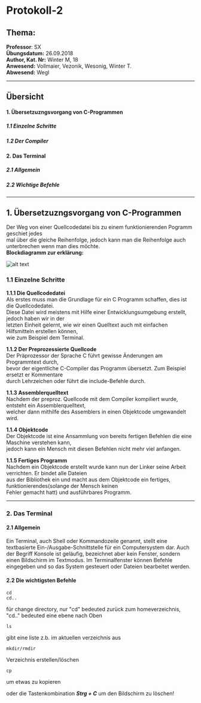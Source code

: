 
# Protokoll-2  
## Thema:  
**Professor**: SX    
**Übungsdatum:** 26.09.2018   
**Author, Kat. Nr:** Winter M, 18  
**Anwesend:** Vollmaier, Vezonik, Wesonig, Winter T.   
**Abwesend:** Wegl
- - -  
## Übersicht  
#### 1. Übersetzuzngsvorgang von C-Programmen  
##### 1.1 Einzelne Schritte
##### 1.2 Der Compiler
#### 2. Das Terminal
##### 2.1 Allgemein
##### 2.2 Wichtige Befehle
_ _ _
  
## 1. Übersetzuzngsvorgang von C-Programmen  
Der Weg von einer Quellcodedatei bis zu einem funktionierenden Pogramm geschiet jedes  
mal über die gleiche Reihenfolge, jedoch kann man die Reihenfolge auch unterbrechen wenn man dies möchte.  
**Blockdiagramm zur erklärung:**  

![alt text](https://www.bilder-upload.eu/thumb/c8841e-1538417759.jpg)  
### 1.1  Einzelne Schritte  
 **1.1.1 Die Quellcodedatei**  
 Als erstes muss man die Grundlage für ein C Programm schaffen, dies ist die Quellcodedatei.  
 Diese Datei wird meistens mit Hilfe einer Entwicklungsumgebung erstellt, jedoch haben wir in der  
 letzten Einheit gelernt, wie wir einen Quelltext auch mit einfachen Hilfsmitteln erstellen können,  
 wie zum Beispiel dem Terminal.  
   
   **1.1.2 Der Preprozessierte Quellcode**  
   Der Präprozessor der Sprache C führt gewisse Änderungen am Programmtext durch,  
   bevor der eigentliche C-Compiler das Programm übersetzt. Zum Beispiel ersetzt er Kommentare  
   durch Lehrzeichen oder führt die include-Befehle durch.  
     
   **1.1.3 Assemblerquelltext**  
   Nachdem der preproz. Quellcode mit dem Compiler kompiliert wurde, entsteht ein Assemblerquelltext,  
   welcher dann mithilfe des Assemblers in einen Objektcode umgewandelt wird.  
     
   **1.1.4 Objektcode**  
   Der Objektcode ist eine Ansammlung von bereits fertigen Befehlen die eine Maschine verstehen kann,  
   jedoch kann ein Mensch mit diesen Befehlen nicht mehr viel anfangen.  
     
   **1.1.5 Fertiges Programm**  
   Nachdem ein Objektcode erstellt wurde kann nun der Linker seine Arbeit verrichten. Er bindet alle Dateien  
   aus der Bibliothek ein und macht aus dem Objektcode ein fertiges, funktionierendes(solange der Mensch keinen   
   Fehler gemacht hatt) und ausführbares Programm.  
   
  - - -
### 2. Das Terminal  
#### 2.1 Allgemein  
Ein Terminal, auch Shell oder Kommandozeile genannt, stellt eine textbasierte Ein-/Ausgabe-Schnittstelle für ein Computersystem dar. Auch der Begriff Konsole ist geläufig, bezeichnet aber kein Fenster, sondern einen Bildschirm im Textmodus. Im Terminalfenster können Befehle eingegeben und so das System gesteuert oder Dateien bearbeitet werden.

#### 2.2 Die wichtigsten Befehle  
```
cd  
cd.. 
```   
für change directory, nur "cd" bedeuted zurück zum homeverzeichnis, "cd.." bedeuted eine ebene nach Oben 

``` 
ls
```  
gibt eine liste z.b. im aktuellen verzeichnis aus  
  
```
mkdir/rmdir
```  
Verzeichnis erstellen/löschen  

```
cp
```  
um etwas zu kopieren

oder die Tastenkombination _**Strg + C**_ um den Bildschirm zu löschen!
    

